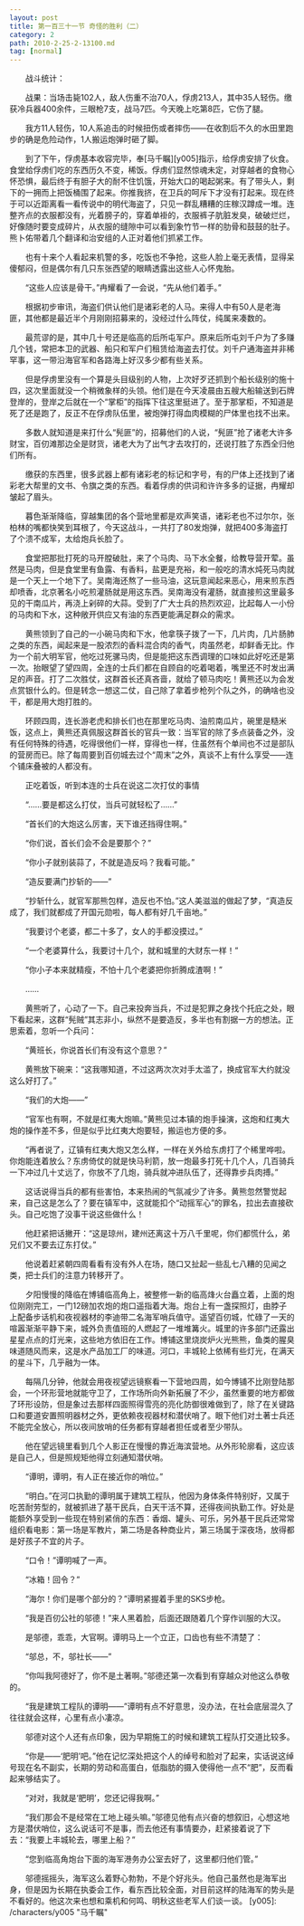 ```yaml
---
layout: post
title: 第一百三十一节 奇怪的胜利（二）
category: 2
path: 2010-2-25-2-13100.md
tag: [normal]
---
```


　　战斗统计：

　　战果：当场击毙102人，敌人伤重不治70人，俘虏213人，其中35人轻伤。缴获冷兵器400余件，三眼枪7支，战马7匹。今天晚上吃第8匹，它伤了腿。

　　我方11人轻伤，10人系追击的时候扭伤或者摔伤——在收割后不久的水田里跑步的确是危险动作，1人搬运炮弹时砸了脚。

　　到了下午，俘虏基本收容完毕，奉[马千瞩][y005]指示，给俘虏安排了伙食。食堂给俘虏们吃的东西历久不变，稀饭。俘虏们显然惊魂未定，对穿越者的食物心怀恐惧，最后终于有胆子大的耐不住饥饿，开始大口的喝起粥来。有了带头人，剩下的一拥而上把饭桶围了起来。你推我挤，在卫兵的呵斥下才没有打起来。现在终于可以近距离看一看传说中的明代海盗了，只见一群乱糟糟的庄稼汉蹲成一堆。连整齐点的衣服都没有，光着膀子的，穿着单褂的，衣服裤子肮脏发臭，破破烂烂，好像随时要变成碎片，从衣服的缝隙中可以看到象竹节一样的肋骨和鼓鼓的肚子。熊卜佑带着几个翻译和治安组的人正对着他们抓紧工作。

　　也有十来个人看起来机警的多，吃饭也不争抢，这些人脸上毫无表情，显得呆傻郁闷，但是偶尔有几只东张西望的眼睛透露出这些人心怀鬼胎。

　　“这些人应该是骨干。”冉耀看了一会说，“先从他们着手。”

　　根据初步审讯，海盗们供认他们是诸彩老的人马。来得人中有50人是老海匪，其他都是最近半个月刚刚招募来的，没经过什么阵仗，纯属来凑数的。

　　最荒谬的是，其中几十号还是临高的后所屯军户。原来后所屯刘千户为了多赚几个钱，常把本卫的武器、船只和军户们租赁给海盗去打仗。刘千户通海盗并非稀罕事，这一带沿海官军和各路海上好汉多少都有些关系。

　　但是俘虏里没有一个算是头目级别的人物，上次好歹还抓到个船长级别的施十四，这次里面就没一个稍微象样的头领。他们是在今天凌晨由五艘大船输送到石牌登岸的，登岸之后就在一个“掌柜”的指挥下往这里挺进了。至于那掌柜，不知道是死了还是跑了，反正不在俘虏队伍里，被炮弹打得血肉模糊的尸体里也找不出来。

　　多数人就知道是来打什么“髡匪”的，招募他们的人说，“髡匪”抢了诸老大许多财宝，百仞滩那边全是财货，诸老大为了出气才去攻打的，还说打胜了东西全归他们所有。

　　缴获的东西里，很多武器上都有诸彩老的标记和字号，有的尸体上还找到了诸彩老大帮里的文书、令旗之类的东西。看着俘虏的供词和许许多多的证据，冉耀却皱起了眉头。

　　暮色渐渐降临，穿越集团的各个营地里都是欢声笑语，诸彩老也不过尔尔，张柏林的嘴都快笑到耳根了，今天这战斗，一共打了80发炮弹，就把400多海盗打了个溃不成军，太给炮兵长脸了。

　　食堂把那批打死的马开膛破肚，来了个马肉、马下水全餐，给教导营开荤。虽然是马肉，但是食堂里有鱼露、有香料，盐更是充裕，和一般吃的清水炖死马肉就是一个天上一个地下了。吴南海还熬了一些马油，这玩意闻起来恶心，用来煎东西却喷香，北京著名小吃煎灌肠就是用这东西。吴南海没有灌肠，就直接煎这里最多见的干南瓜片，再浇上剁碎的大蒜。受到了广大士兵的热烈欢迎，比起每人一小份的马肉和下水，这种敞开供应又有油的东西更能满足群众的需求。

　　黄熊领到了自己的一小碗马肉和下水，他拿筷子拨了一下，几片肉，几片肠肺之类的东西，闻起来是一股浓烈的香料混合肉的香气，肉虽然老，却鲜香无比。作为一个前大明军官，他吃过死骡马肉，但是能把这东西调理的口味如此好吃还是第一次。抬眼望了望四周，全连的士兵们都在自顾自的吃着喝着，嘴里还不时发出满足的声音。打了二次胜仗，这群首长还真吝啬，就给了顿马肉吃！黄熊还以为会发点赏银什么的。但是转念一想这二仗，自己除了拿着步枪列个队之外，的确啥也没干，都是用大炮打胜的。

　　环顾四周，连长游老虎和排长们也在那里吃马肉、油煎南瓜片，碗里是糙米饭，这点上，黄熊还真佩服这群首长的官兵一致：当军官的除了多点装备之外，没有任何特殊的待遇，吃得很他们一样，穿得也一样，住虽然有个单间也不过是部队的营房而已。除了每周要到百仞城去过个“周末”之外，真谈不上有什么享受——连个铺床叠被的人都没有。

　　正吃着饭，听到本连的士兵在说这二次打仗的事情

　　“……要是都这么打仗，当兵可就轻松了……”

　　“首长们的大炮这么厉害，天下谁还挡得住啊。”

　　“你们说，首长们会不会是要那个？”

　　“你小子就别装蒜了，不就是造反吗？我看可能。”

　　“造反要满门抄斩的——”

　　“抄斩什么，就官军那熊包样，造反也不怕。”这人美滋滋的做起了梦，“真造反成了，我们就都成了开国元勋啦，每人都有好几千亩地。”

　　“我要讨个老婆，都二十多了，女人的手都没摸过。”

　　“一个老婆算什么，我要讨十几个，就和城里的大财东一样！”

　　“你小子本来就精瘦，不怕十几个老婆把你折腾成渣啊！”

　　……

　　黄熊听了，心动了一下。自己来投奔当兵，不过是犯罪之身找个托庇之处，眼下看起来，这群“髡贼”其志非小，纵然不是要造反，多半也有割据一方的想法。正思索着，忽听一个兵问：

　　“黄班长，你说首长们有没有这个意思？”

　　黄熊放下碗来：“这我哪知道，不过这两次次对手太滥了，换成官军大约就没这么好打了。”

　　“我们的大炮——”

　　“官军也有啊，不就是红夷大炮嘛。”黄熊见过本镇的炮手操演，这炮和红夷大炮的操作差不多，但是似乎比红夷大炮要轻，搬运也方便的多。

　　“再者说了，辽镇有红夷大炮又怎么样，一样在关外给东虏打了个稀里哗啦。你炮能连着放么？东虏倚仗的就是快马利箭，放一炮最多打死十几个人，几百骑兵一下冲过几十丈远了，你放不了几炮，骑兵就冲进队伍了，还得靠步兵肉搏。”

　　这话说得当兵的都有些害怕，本来热闹的气氛减少了许多。黄熊忽然警觉起来，自己这是怎么了？要在镇军中，这就能扣个“动摇军心”的罪名，拉出去直接砍头。自己吃饱了没事干说这些做什么！

　　他赶紧把话撇开：“这是琼州，建州还离这十万八千里呢，你们都慌什么，弟兄们又不要去辽东打仗。”

　　他说着赶紧朝四周看看有没有外人在场，随口又扯起一些乱七八糟的见闻之类，把士兵们的注意力转移开了。

　　夕阳慢慢的降临在博铺临高角上，被整修一新的临高烽火台矗立着，上面的炮位刚刚完工，一门12磅加农炮的炮口遥指着大海。炮台上有一盏探照灯，由脖子上配备步话机和夜视器材的李迪带二名海军哨兵值守。遥望百仞城，忙碌了一天的喧嚣渐渐平静下来，城外负责值班的人燃起了一堆堆篝火。城里的许多部门还露出星星点点的灯光来，这些地方依旧在工作。博铺这里烧炭炉火光熊熊，鱼类的腥臭味道随风而来，这是水产品加工厂的味道。河口，丰城轮上依稀有些灯光，在满天的星斗下，几乎融为一体。

　　每隔几分钟，他就会用夜视望远镜察看一下营地四周，如今博铺不比刚登陆那会，一个环形营地就能守卫了，工作场所向外新拓展了不少，虽然重要的地方都做了环形设防，但是象过去那样四面照得雪亮的亮化防御很难做到了，除了在关键路口和要道安置照明器材之外，更依赖夜视器材和潜伏哨了。眼下他们对土著士兵还不能完全放心，所以夜间放哨的任务都有穿越者担任或者至少带队。

　　他在望远镜里看到几个人影正在慢慢的靠近海滨营地。从外形轮廓看，这应该是自己人，但是照规矩他得立刻通知潜伏哨。

　　“谭明，谭明，有人正在接近你的哨位。”

　　“明白。”在河口执勤的谭明属于建筑工程队，他因为身体条件特别好，又属于吃苦耐劳型的，就被抓进了基干民兵，白天干活不算，还得夜间执勤工作。好处是能额外享受到一些现在特别紧俏的东西：香烟、罐头、可乐，另外基干民兵还常常组织看电影：第一场是军教片，第二场是各种商业片，第三场属于深夜场，放得都是好孩子不宜的片子。

　　“口令！”谭明喊了一声。

　　“冰箱！回令？”

　　“海尔！你们是哪个部分的？”谭明紧握着手里的SKS步枪。

　　“我是百仞公社的邬德！”来人黑着脸，后面还跟随着几个穿作训服的大汉。

　　是邬德，乖乖，大官啊。谭明马上一个立正，口齿也有些不清楚了：

　　“邬总，不，邬社长——”

　　“你叫我阿德好了，你不是土著啊。”邬德还第一次看到有穿越众对他这么恭敬的。

　　“我是建筑工程队的谭明——”谭明有点不好意思，没办法，在社会底层混久了往往就会这样，心里有点小凄凉。

　　邬德对这个人还有点印象，因为早期施工的时候和建筑工程队打交道比较多。

　　“你是——‘肥明’吧。”他在记忆深处把这个人的绰号和脸对了起来，实话说这绰号现在名不副实，长期的劳动和高蛋白，低脂肪的摄入使得他一点不“肥”，反而看起来够结实了。

　　“对对，我就是‘肥明’，您还记得我啊。”

　　“我们那会不是经常在工地上碰头嘛。”邬德见他有点兴奋的想叙旧，心想这地方是潜伏哨位，这么说话可不是事，而去他还有事情要办，赶紧接着说了下去：“我要上丰城轮去，哪里上船？”

　　“您到临高角炮台下面的海军港务办公室去好了，这里都归他们管。”

　　邬德摇摇头，海军这么着野心勃勃，不是个好兆头。他自己虽然也是海军出身，但是因为长期在执委会工作，看东西比较全面，对目前这样的陆海军的势头是不看好的。他这次来也想和乘机和何鸣、明秋这些老军人们谈一谈。
[y005]: /characters/y005 "马千瞩"

